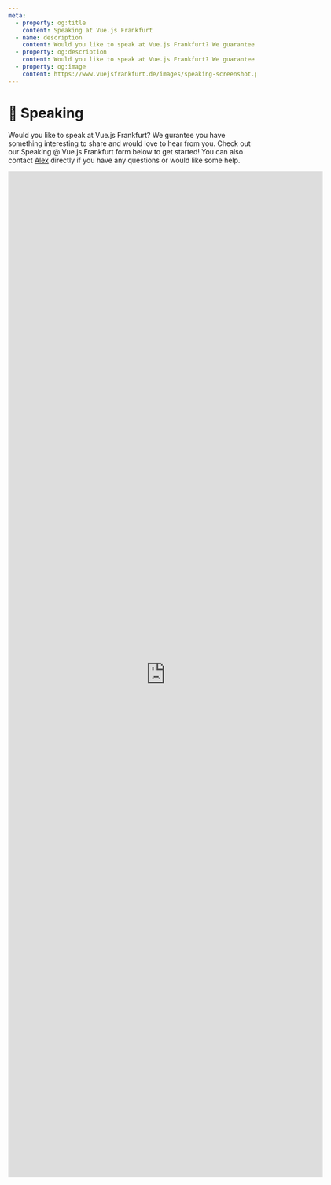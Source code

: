 ```yaml
---
meta:
  - property: og:title
    content: Speaking at Vue.js Frankfurt
  - name: description
    content: Would you like to speak at Vue.js Frankfurt? We guarantee you have something interesting to share and would love to hear from you. Check out our Speaking @ Vue.js Frankfurt form to get started!
  - property: og:description
    content: Would you like to speak at Vue.js Frankfurt? We guarantee you have something interesting to share and would love to hear from you. Check out our Speaking @ Vue.js Frankfurt form to get started!
  - property: og:image
    content: https://www.vuejsfrankfurt.de/images/speaking-screenshot.png
---
```


# :microphone: Speaking

Would you like to speak at Vue.js Frankfurt? We gurantee you have something interesting to share and would love to hear from you. Check out our Speaking @ Vue.js Frankfurt form below to get started! You can also contact [Alex](../about/team.md) directly if you have any questions or would like some help.

<div class="form">
<iframe src="https://docs.google.com/forms/d/e/1FAIpQLSfx99PhOzCbxRz275pUqBu_vZpz8NkN501jp5sAng3bbLab3Q/viewform?embedded=true" width="640" height="2043" frameborder="0" marginheight="0" marginwidth="0">Loading...</iframe>
</div>
